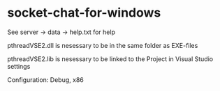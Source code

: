 # socket-chat-for-windows

See server -> data -> help.txt for help

pthreadVSE2.dll is nesessary to be in the same folder as EXE-files

pthreadVSE2.lib is nesessary to be linked to the Project in Visual Studio settings

Configuration: Debug, x86
